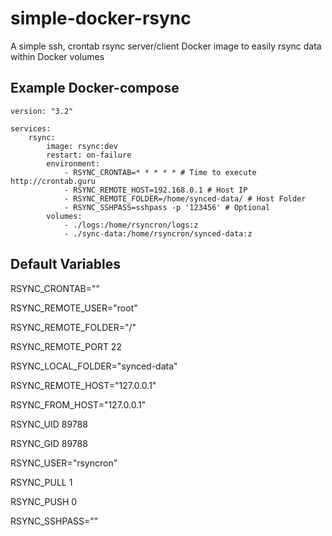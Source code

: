 # simple-docker-rsync

A simple ssh, crontab rsync server/client Docker image to easily rsync data within Docker volumes

## Example Docker-compose
```
version: "3.2"

services:
    rsync:
        image: rsync:dev
        restart: on-failure
        environment:
            - RSYNC_CRONTAB=* * * * * # Time to execute http://crontab.guru
            - RSYNC_REMOTE_HOST=192.168.0.1 # Host IP
            - RSYNC_REMOTE_FOLDER=/home/synced-data/ # Host Folder
            - RSYNC_SSHPASS=sshpass -p '123456' # Optional 
        volumes:
            - ./logs:/home/rsyncron/logs:z
            - ./sync-data:/home/rsyncron/synced-data:z
```

## Default Variables

RSYNC_CRONTAB=""

RSYNC_REMOTE_USER="root"

RSYNC_REMOTE_FOLDER="/"

RSYNC_REMOTE_PORT 22

RSYNC_LOCAL_FOLDER="synced-data"

RSYNC_REMOTE_HOST="127.0.0.1"

RSYNC_FROM_HOST="127.0.0.1"

RSYNC_UID 89788

RSYNC_GID 89788

RSYNC_USER="rsyncron"

RSYNC_PULL 1

RSYNC_PUSH 0

RSYNC_SSHPASS=""
